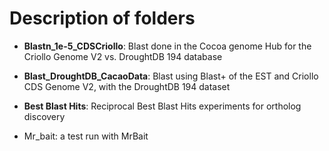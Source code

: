 # Description of folders
- **Blastn_1e-5_CDSCriollo**: Blast done in the Cocoa genome Hub for the Criollo Genome V2 vs. DroughtDB 194 database
- **Blast_DroughtDB_CacaoData**: Blast using Blast+ of the EST and Criollo CDS Genome V2, with the DroughtDB 194 dataset
- **Best Blast Hits**: Reciprocal Best Blast Hits experiments for ortholog discovery

- Mr_bait: a test run with MrBait
